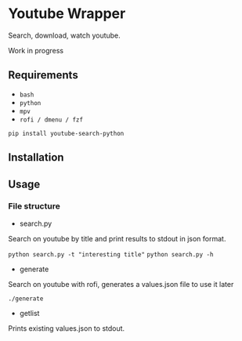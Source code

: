# Youtube Wrapper

Search, download, watch youtube.

Work in progress

## Requirements

- `bash`
- `python`
- `mpv`
- `rofi / dmenu / fzf `

`pip install youtube-search-python`

## Installation

## Usage

### File structure

- search.py

Search on youtube by title and print results to stdout in json format.

`python search.py -t "interesting title"`
`python search.py -h`

- generate

Search on youtube with rofi, generates a values.json file to use it later

`./generate`

- getlist

Prints existing values.json to stdout.
